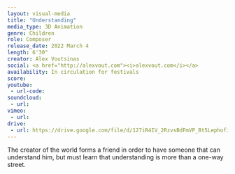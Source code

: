 ```yaml
---
layout: visual-media
title: "Understanding"
media_type: 3D Animation
genre: Children
role: Composer
release_date: 2022 March 4
length: 6'30"
creator: Alex Voutsinas
social: <a href="http://alexvout.com"><i>alexvout.com</i></a>
availability: In circulation for festivals
score:
youtube:
 - url-code:
soundcloud: 
 - url:
vimeo:
 - url:
drive:
 - url: https://drive.google.com/file/d/127iR4IV_2RzvsBdFmVP_Bt5LephofJ5i/preview
---
```


The creator of the world forms a friend in order to have someone that can understand him, but must learn that understanding is more than a one-way street.